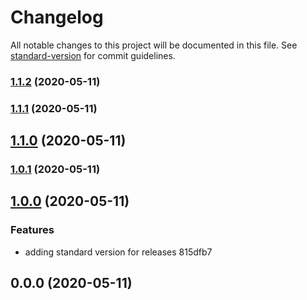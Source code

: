 # Changelog

All notable changes to this project will be documented in this file. See [standard-version](https://github.com/conventional-changelog/standard-version) for commit guidelines.

### [1.1.2](///compare/v1.1.1...v1.1.2) (2020-05-11)

### [1.1.1](///compare/v1.1.0...v1.1.1) (2020-05-11)

## [1.1.0](///compare/v1.0.1...v1.1.0) (2020-05-11)

### [1.0.1](///compare/v1.0.0...v1.0.1) (2020-05-11)

## [1.0.0](///compare/v0.0.0...v1.0.0) (2020-05-11)


### Features

* adding standard version for releases 815dfb7

## 0.0.0 (2020-05-11)
